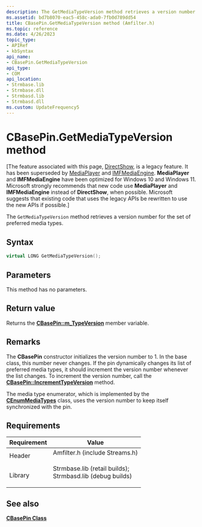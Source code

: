 ```yaml
---
description: The GetMediaTypeVersion method retrieves a version number for the set of preferred media types.
ms.assetid: bd7b8070-eac5-458c-ada0-7fb0d789dd54
title: CBasePin.GetMediaTypeVersion method (Amfilter.h)
ms.topic: reference
ms.date: 4/26/2023
topic_type: 
- APIRef
- kbSyntax
api_name: 
- CBasePin.GetMediaTypeVersion
api_type: 
- COM
api_location: 
- Strmbase.lib
- Strmbase.dll
- Strmbasd.lib
- Strmbasd.dll
ms.custom: UpdateFrequency5
---
```


# CBasePin.GetMediaTypeVersion method

\[The feature associated with this page, [DirectShow](/windows/win32/directshow/directshow), is a legacy feature. It has been superseded by [MediaPlayer](/uwp/api/Windows.Media.Playback.MediaPlayer) and [IMFMediaEngine](/windows/win32/api/mfmediaengine/nn-mfmediaengine-imfmediaengine). **MediaPlayer** and **IMFMediaEngine** have been optimized for Windows 10 and Windows 11. Microsoft strongly recommends that new code use **MediaPlayer** and **IMFMediaEngine** instead of **DirectShow**, when possible. Microsoft suggests that existing code that uses the legacy APIs be rewritten to use the new APIs if possible.\]

The `GetMediaTypeVersion` method retrieves a version number for the set of preferred media types.

## Syntax


```C++
virtual LONG GetMediaTypeVersion();
```



## Parameters

This method has no parameters.

## Return value

Returns the [**CBasePin::m\_TypeVersion**](cbasepin-m-typeversion.md) member variable.

## Remarks

The **CBasePin** constructor initializes the version number to 1. In the base class, this number never changes. If the pin dynamically changes its list of preferred media types, it should increment the version number whenever the list changes. To increment the version number, call the [**CBasePin::IncrementTypeVersion**](cbasepin-incrementtypeversion.md) method.

The media type enumerator, which is implemented by the [**CEnumMediaTypes**](cenummediatypes.md) class, uses the version number to keep itself synchronized with the pin.

## Requirements



| Requirement | Value |
|--------------------|--------------------------------------------------------------------------------------------------------------------------------------------------------------------------------------------|
| Header<br/>  | <dl> <dt>Amfilter.h (include Streams.h)</dt> </dl>                                                                                  |
| Library<br/> | <dl> <dt>Strmbase.lib (retail builds); </dt> <dt>Strmbasd.lib (debug builds)</dt> </dl> |



## See also

<dl> <dt>

[**CBasePin Class**](cbasepin.md)
</dt> </dl>

 

 




